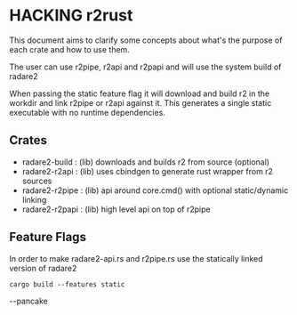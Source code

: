 # HACKING r2rust

This document aims to clarify some concepts about what's the purpose of each crate
and how to use them.

The user can use r2pipe, r2api and r2papi and will use the system build of radare2

When passing the static feature flag it will download and build r2 in the workdir
and link r2pipe or r2api against it. This generates a single static executable with
no runtime dependencies.

## Crates

* radare2-build  : (lib) downloads and builds r2 from source (optional)
* radare2-r2api  : (lib) uses cbindgen to generate rust wrapper from r2 sources
* radare2-r2pipe : (lib) api around core.cmd() with optional static/dynamic linking
* radare2-r2papi : (lib) high level api on top of r2pipe

## Feature Flags

In order to make radare2-api.rs and r2pipe.rs use the statically linked version of radare2

```
cargo build --features static
```

--pancake
